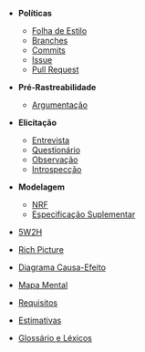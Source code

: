 * **Políticas**
  * [Folha de Estilo](https://github.com/Desenho2018-2/Main/wiki/Folha-de-Estilo)
  * [Branches](https://github.com/Desenho2018-2/Main/wiki/Branches)
  * [Commits](https://github.com/Desenho2018-2/Main/wiki/Commits)
  * [Issue](https://github.com/Desenho2018-2/Main/wiki/Issues)
  * [Pull Request](https://github.com/Desenho2018-2/Main/wiki/Pull-Request)

* **Pré-Rastreabilidade**
  * [Argumentação]()

* **Elicitação**
  * [Entrevista]()
  * [Questionário]()
  * [Observação]()
  * [Introspecção]()

* **Modelagem**
  * [NRF]()
  * [Especificação Suplementar]()

* [5W2H]()
* [Rich Picture](https://github.com/Desenho2018-2/Main/wiki/Richpicture)
* [Diagrama Causa-Efeito]()
* [Mapa Mental]()
* [Requisitos]()
* [Estimativas]()
* [Glossário e Léxicos]()
